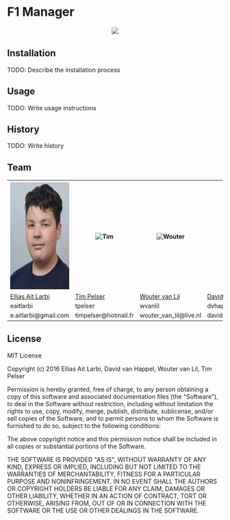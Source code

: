 # F1 Manager
<p align="center">
  <img src="https://upload.wikimedia.org/wikipedia/en/thumb/4/45/F1_logo.svg/1280px-F1_logo.svg.png"  width="400"/>
</p>

## Installation
TODO: Describe the installation process
## Usage
TODO: Write usage instructions
## History
TODO: Write history

## Team



<table>
  <tr>
    <th><img src="https://github.com/elarb/F1-Manager/blob/master/Pictures/Elias.jpg" alt="Elias" width="200" height="250"/></th>
    <th><img src="" alt="Tim" width="200" height="250"/></th>
    <th><img src="" alt="Wouter" width="200" height="250"/></th>
    <th><img src="" alt="David" width="200" height="250"/></th>
  </tr>
  <tr>
    <td><a href="https://www.github.com/elarb">Ellias Ait Larbi</a></td>
    <td><a href="https://github.com/timpelser">Tim Pelser</a></td>
    <td><a href="https://github.com/WoutervanLil">Wouter van Lil</a></td>
    <td><a href="https://github.com/David-Happel">David Happel</a></td>
  </tr>
  <tr>
    <td>eaitlarbi</td>
    <td>tpelser</td>
    <td>wvanlil</td>
    <td>dvhappel</td>
  </tr>
  <tr>
    <td>e.aitlarbi@gmail.com</td>
    <td>timpelser@hotmail.fr</td>
    <td>wouter_van_lil@live.nl</td>
    <td>davidvhappel1@gmail.com</td>
  </tr>
</table>

## License
MIT License

Copyright (c) 2016 Ellias Ait Larbi, David van Happel, Wouter van Lil, Tim Pelser

Permission is hereby granted, free of charge, to any person obtaining a copy
of this software and associated documentation files (the "Software"), to deal
in the Software without restriction, including without limitation the rights
to use, copy, modify, merge, publish, distribute, sublicense, and/or sell
copies of the Software, and to permit persons to whom the Software is
furnished to do so, subject to the following conditions:

The above copyright notice and this permission notice shall be included in all
copies or substantial portions of the Software.

THE SOFTWARE IS PROVIDED "AS IS", WITHOUT WARRANTY OF ANY KIND, EXPRESS OR
IMPLIED, INCLUDING BUT NOT LIMITED TO THE WARRANTIES OF MERCHANTABILITY,
FITNESS FOR A PARTICULAR PURPOSE AND NONINFRINGEMENT. IN NO EVENT SHALL THE
AUTHORS OR COPYRIGHT HOLDERS BE LIABLE FOR ANY CLAIM, DAMAGES OR OTHER
LIABILITY, WHETHER IN AN ACTION OF CONTRACT, TORT OR OTHERWISE, ARISING FROM,
OUT OF OR IN CONNECTION WITH THE SOFTWARE OR THE USE OR OTHER DEALINGS IN THE
SOFTWARE.

